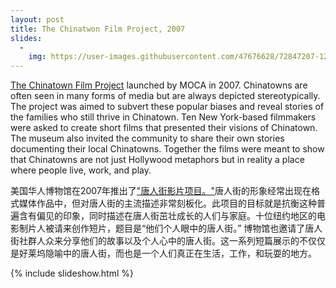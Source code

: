 ```yaml
---
layout: post
title: The Chinatwon Film Project, 2007
slides:
  -
    img: https://user-images.githubusercontent.com/47676628/72847207-12f0dc00-3c70-11ea-9c02-fb51a03fcf93.jpg
---
```


[The Chinatown Film Project](http://www.mocanyc.org/visit/events/chinatown_film_project) launched by MOCA in 2007. Chinatowns are often seen in many forms of media but are always depicted stereotypically.  The project was aimed to subvert these popular biases and reveal stories of the families who still thrive in Chinatown. Ten New York-based filmmakers were asked to create short films that presented their visions of Chinatown. The museum also invited the community to share their own stories documenting their local Chinatowns. Together the films were meant to show that Chinatowns are not just Hollywood metaphors but in reality a place where people live, work, and play.  

美国华人博物馆在2007年推出了["唐人街影片项目。"](http://www.mocanyc.org/visit/events/chinatown_film_project)唐人街的形象经常出现在格式媒体作品中，但对唐人街的主流描述非常刻板化。此项目的目标就是抗衡这种普遍含有偏见的印象，同时描述在唐人街茁壮成长的人们与家庭。十位纽约地区的电影制片人被请来创作短片，题目是“他们个人眼中的唐人街。” 博物馆也邀请了唐人街社群人众来分享他们的故事以及个人心中的唐人街。这一系列短篇展示的不仅仅是好莱坞隐喻中的唐人街，而也是一个人们真正在生活，工作，和玩耍的地方。

{% include slideshow.html %}
